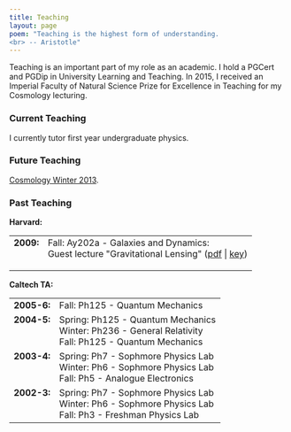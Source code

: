 ```yaml
---
title: Teaching
layout: page
poem: "Teaching is the highest form of understanding.
<br> -- Aristotle"
---
```


Teaching is an important part of my role as an academic. I hold a PGCert and PGDip in University Learning and Teaching. In 2015, I received an Imperial Faculty of Natural Science Prize for Excellence in Teaching for my Cosmology lecturing.

<h3>Current Teaching</h3><p>I currently tutor first year undergraduate physics.</p>	
<h3>Future Teaching</h3>

<p><a href="teaching/cosmology2013.htm">Cosmology Winter 2013</a>.</p>

	<h3>Past Teaching</h3><p><b>Harvard:</b><table cellspacing="10"><tr><td valign="top"><b>2009:</b></td><td>    Fall: Ay202a - Galaxies and Dynamics:<br> Guest lecture "Gravitational Lensing" (<a href="teaching/GravitationalLensing.pdf">pdf</a> | <a href="teaching/GravitationalLensing.key.tar.gz">key</a>)</p></td> </tr></table><p><b>Caltech TA:</b><table cellspacing="10"><tr><td valign="top"><b>2005-6:</b></td><td>    Fall: Ph125 - Quantum Mechanics</td> <tr><td valign="top"><b>2004-5:</b></td><td>    Spring: Ph125 - Quantum Mechanics<br>    Winter: Ph236 - General Relativity<br>    Fall: Ph125 - Quantum Mechanics</td> <tr><td valign="top"><b>2003-4:</b></td><td>    Spring: Ph7 - Sophmore Physics Lab<br>    Winter: Ph6 - Sophmore Physics Lab<br>    Fall: Ph5 - Analogue Electronics</td> <tr><td valign="top"><b>2002-3:</b></td><td>    Spring: Ph7 - Sophmore Physics Lab<br>    Winter: Ph6 - Sophmore Physics Lab<br>    Fall: Ph3 - Freshman Physics Lab</td> </table></p>